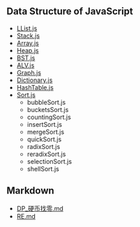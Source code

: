 ## Data Structure of JavaScript
* [LList.js](https://github.com/Wellyus/Code_File/blob/main/CODE_html/JavaScript/dataStructure/LList.js)
* [Stack.js](https://github.com/Wellyus/Code_File/blob/main/CODE_html/JavaScript/dataStructure/Stack.js)
* [Array.js](https://github.com/Wellyus/Code_File/blob/main/CODE_html/JavaScript/dataStructure/Array.js)
* [Heap.js](https://github.com/Wellyus/Code_File/blob/main/CODE_html/JavaScript/dataStructure/heap.js)
* [BST.js](https://github.com/Wellyus/Code_File/blob/main/CODE_html/JavaScript/dataStructure/BST.js)
* [ALV.js](https://github.com/Wellyus/Code_File/blob/main/CODE_html/JavaScript/dataStructure/ALV.js)
* [Graph.js](https://github.com/Wellyus/Code_File/blob/main/CODE_html/JavaScript/dataStructure/Graph.js)
* [Dictionary.js](https://github.com/Wellyus/Code_File/blob/main/CODE_html/JavaScript/dataStructure/Dictionary.js)
* [HashTable.js](https://github.com/Wellyus/Code_File/blob/main/CODE_html/JavaScript/dataStructure/HashTable.js)
* [Sort.js](https://github.com/Wellyus/Code_File/tree/main/CODE_html/JavaScript/dataStructure/Sort)
    * bubbleSort.js
    * bucketsSort.js
    * countingSort.js
    * insertSort.js
    * mergeSort.js
    * quickSort.js
    * radixSort.js
    * reradixSort.js
    * selectionSort.js
    * shellSort.js
## Markdown
* [DP_硬币找零.md](https://github.com/Wellyus/Code_File/blob/main/Markdown/DP_硬币找零.md)
* [RE.md](https://github.com/Wellyus/Code_File/blob/main/Markdown/RE.md)